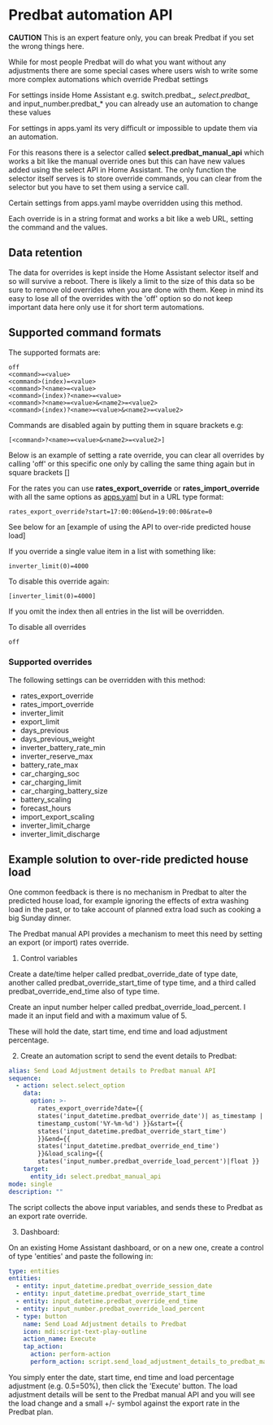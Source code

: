 # Predbat automation API

**CAUTION** This is an expert feature only, you can break Predbat if you set the wrong things here.

While for most people Predbat will do what you want without any adjustments there are some special cases where users wish to write some more complex
automations which override Predbat settings

For settings inside Home Assistant e.g. switch.predbat_*, select.predbat_* and input_number.predbat_* you can already use an automation to change these values

For settings in apps.yaml its very difficult or impossible to update them via an automation.

For this reasons there is a selector called **select.predbat_manual_api** which works a bit like the manual override ones but this can have new values added using the select API in Home Assistant.
The only function the selector itself serves is to store override commands, you can clear from the selector but you have to set them using a service call.

Certain settings from apps.yaml maybe overridden using this method.

Each override is in a string format and works a bit like a web URL, setting the command and the values.

## Data retention

The data for overrides is kept inside the Home Assistant selector itself and so will survive a reboot. There is likely a limit to the size of this data so be sure to remove
old overrides when you are done with them. Keep in mind its easy to lose all of the overrides with the 'off' option so do not keep important data here only use it for short term
automations.

## Supported command formats

The supported formats are:

```text
off
<command>=<value>
<command>(index)=<value>
<command>?<name>=<value>
<command>(index)?<name>=<value>
<command>?<name>=<value>&<name2>=<value2>
<command>(index)?<name>=<value>&<name2>=<value2>
```

Commands are disabled again by putting them in square brackets e.g:

```text
[<command>?<name>=<value>&<name2>=<value2>]
````

Below is an example of setting a rate override, you can clear all overrides by calling 'off' or this specific one only by calling the same thing again but in square brackets []

For the rates you can use **rates_export_override** or **rates_import_override** with all the same options as [apps.yaml](energy-rates.md#manually-over-riding-energy-rates) but in a URL type format:

```text
rates_export_override?start=17:00:00&end=19:00:00&rate=0
```

See below for an [example of using the API to over-ride predicted house load]

If you override a single value item in a list with something like:

```text
inverter_limit(0)=4000
```

To disable this override again:

```text
[inverter_limit(0)=4000]
```

If you omit the index then all entries in the list will be overridden.

To disable all overrides

```text
off
```

### Supported overrides

The following settings can be overridden with this method:

- rates_export_override
- rates_import_override
- inverter_limit
- export_limit
- days_previous
- days_previous_weight
- inverter_battery_rate_min
- inverter_reserve_max
- battery_rate_max
- car_charging_soc
- car_charging_limit
- car_charging_battery_size
- battery_scaling
- forecast_hours
- import_export_scaling
- inverter_limit_charge
- inverter_limit_discharge

## Example solution to over-ride predicted house load

One common feedback is there is no mechanism in Predbat to alter the predicted house load, for example ignoring the effects of extra washing load in the past, or to take account of planned extra load such as cooking a big Sunday dinner.

The Predbat manual API provides a mechanism to meet this need by setting an export (or import) rates override.

1. Control variables

Create a date/time helper called predbat_override_date of type date, another called predbat_override_start_time of type time, and a third called predbat_override_end_time also of type time.

Create an input number helper called predbat_override_load_percent. I made it an input field and with a maximum value of 5.

These will hold the date, start time, end time and load adjustment percentage.

2. Create an automation script to send the event details to Predbat:

```yaml
alias: Send Load Adjustment details to Predbat manual API
sequence:
  - action: select.select_option
    data:
      option: >-
        rates_export_override?date={{
        states('input_datetime.predbat_override_date')| as_timestamp |
        timestamp_custom('%Y-%m-%d') }}&start={{
        states('input_datetime.predbat_override_start_time')
        }}&end={{
        states('input_datetime.predbat_override_end_time')
        }}&load_scaling={{
        states('input_number.predbat_override_load_percent')|float }}
    target:
      entity_id: select.predbat_manual_api
mode: single
description: ""
```

The script collects the above input variables, and sends these to Predbat as an export rate override.

3. Dashboard:

On an existing Home Assistant dashboard, or on a new one, create a control of type 'entities' and paste the following in:

```yaml
type: entities
entities:
  - entity: input_datetime.predbat_override_session_date
  - entity: input_datetime.predbat_override_start_time
  - entity: input_datetime.predbat_override_end_time
  - entity: input_number.predbat_override_load_percent
  - type: button
    name: Send Load Adjustment details to Predbat
    icon: mdi:script-text-play-outline
    action_name: Execute
    tap_action:
      action: perform-action
      perform_action: script.send_load_adjustment_details_to_predbat_manual_api
```

You simply enter the date, start time, end time and load percentage adjustment (e.g. 0.5=50%), then click the 'Execute' button.
The load adjustment details will be sent to the Predbat manual API and you will see the load change and a small +/- symbol against the export rate in the Predbat plan.
